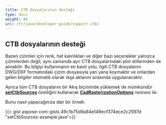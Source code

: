 ```yaml
---
title: CTB dosyalarının desteği
type: docs
weight: 40
url: /tr/java/developer-guide/support-ctb/
---
```


## **CTB dosyalarının desteği**

Bazen çizimler için renk, hat kalınlıkları ve diğer bazı seçenekler yalnızca çizimlerden değil, aynı zamanda ayrı CTB dosyalarındaki plot stillerinden de alınabilir.
Bu bilgiyi kullanmanın en basit yolu, ilgili CTB dosyalarını DWG/DXF formatındaki çizim dosyasıyla yan yana koymaktır ve onlardan gelen bilgiler
otomatik olarak dışa aktarım sırasında uygulanacaktır.

Ayrıca tüm CTB dosyalarını bir Akış biçiminde yüklemek de mümkündür 
[**setCtbSources**](https://reference.aspose.com/cad/java/com.aspose.cad.imageoptions/CadRasterizationOptions#setCtbSources-java.util.Map-) özelliğini kullanarak 
[**CadRasterizationOptions**](https://reference.aspose.com/cad/java/com.aspose.cad.imageoptions/CadRasterizationOptions) nesnesi ile.

Bunu nasıl yapacağınıza dair bir örnek:
 
{{< gist aspose-com-gists 49c1b75d9a84e149ecf374ece2c2597d "setCtbSources-example.java">}}

